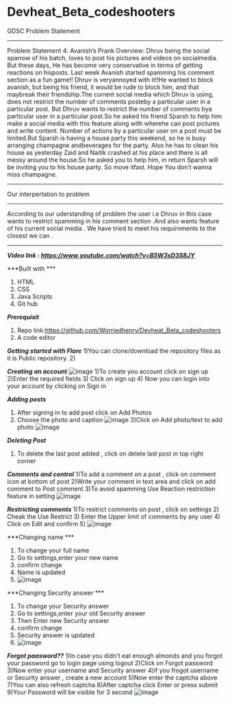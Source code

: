 # Devheat_Beta_codeshooters

GDSC Problem Statement
******************************************************************************************
  Problem Statement 4: Avanish’s Prank
  Overview:
  Dhruv being the social sparrow of his batch, loves to post his pictures and videos on socialmedia. But these days, He has become very conservative in terms of getting    reactions on hisposts. Last week Avanish started spamming his comment section as a fun game!! Dhruv is veryannoyed with it!!He wanted to block avanish, but being his   friend, it would be rude to block him, and that maybreak their friendship.The current social media which Dhruv is using, does not restrict the number of comments         posteby a particular user in a particular post. But Dhruv wants to restrict the number of comments bya particular user in a particular post.So he asked his friend Sparsh to help him make a social media with this feature along with wherehe can post pictures and write content. Number of actions by a particular user on a post must be limited.But Sparsh is having a house party this weekend, so he is busy arranging champagne andbeverages for the party. Also he has to clean his house as yesterday Zaid and Naitik crashed at his place and there is all messy around the house.So he asked you to help him, in return Sparsh will be inviting you to his house party. So move itfast. Hope You don’t wanna miss champagne.
*********************************************************************************

Our interpertation to problem
*********************************************************************************************
According to our uderstanding of problem the user i.e Dhruv in this case wants to restrict spamming in his comment section .And also wants feature of his current social media . We have tried to meet his requirnments to the closest we can .
**********************************************************************************************

***Video link : https://www.youtube.com/watch?v=B5W3sD3S8JY***

***Built with ***
1) HTML
2) CSS
3) Java Scripts
4) Git hub

***Prerequisit***
1) Repo link:https://github.com/Worriedhenry/Devheat_Beta_codeshooters
2) A code editor

***Getting started with Flare***
1)You can clone/download the repository files as it is Public repository.
2)

***Creating an account***
![image](https://user-images.githubusercontent.com/107611121/175782300-429471b2-2b12-49e2-a2a1-c24d70058744.png)
1)To create you account click on sign up
2)Enter the required fields
3) Click on sign up
4) Now you can login into your account by clicking on Sign in

***Adding posts***
1) After signing in to add post click on Add Photos
2) Choose the photo and caption
![image](https://user-images.githubusercontent.com/107611121/175782819-2e6604ab-d19a-4554-9e5f-1fa1df98b0a8.png)
3)Click on Add photo/text to add photo
![image](https://user-images.githubusercontent.com/107611121/175782851-e70d2f4d-de7e-4b63-a5fa-c6912f356e9a.png)


***Deleting Post***
1) To delete the last post added , click on delete last post in top right corner

***Comments and control***
1)To add a comment on a post , click on comment icon at bottom of post
2)Write your comment in text area and click on add comment to Post comment
3)To avoid spamming Use Reaction restriction feature in setting
![image](https://user-images.githubusercontent.com/107611121/175782870-4b63cdb6-cb72-447b-94a8-209ff1072a0c.png)


***Restricting comments***
1)To restrict comments on post , click on settings
2) Cheak the Use Restrict 
3) Enter the Upper limit of comments by any user
4) Click on Edit and confirm
5) ![image](https://user-images.githubusercontent.com/107611121/175782891-96008dec-8659-46e3-bfcf-8bddbe386951.png)

***Changing name ***
1) To change your full name 
2) Go to settings,enter your new name
3) confirm change
4) Name is updated
5) ![image](https://user-images.githubusercontent.com/107611121/175782891-96008dec-8659-46e3-bfcf-8bddbe386951.png)

***Changing Security answer ***
1) To change your Security answer 
2) Go to settings,enter your old Security answer
3) Then Enter new Security answer
4) confirm change
5) Security answer is updated
6) ![image](https://user-images.githubusercontent.com/107611121/175782891-96008dec-8659-46e3-bfcf-8bddbe386951.png)

***Forgot paasword??***
1)In case you didn't eat enough almonds and you forgot your password go to login page using logout
2)Click on Forgot password
3)Now enter your username and Security answer
4)if you frogot username or Security answer , create a new account
5)Now enter the captcha above
7)You can also refresh captcha 
8)After captcha click Enter or press submit 
9)Your Password will be visible for 3 second
![image](https://user-images.githubusercontent.com/107611121/175783301-d8ff4104-1cad-4d6e-a342-048693c86e65.png)







